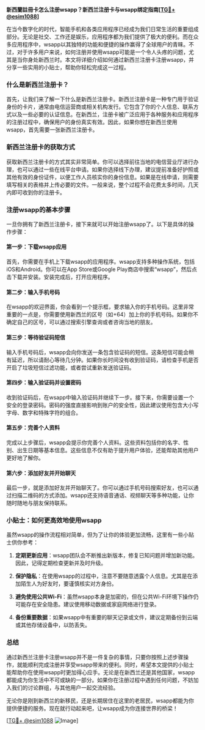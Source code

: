 **新西蘭註冊卡怎么注册wsapp？新西兰注册卡与wsapp绑定指南[[TG💪+ @esim1088](https://t.me/s/esim1088)]**

在当今数字化的时代，智能手机和各类应用程序已经成为我们日常生活的重要组成部分。无论是社交、工作还是娱乐，应用程序都为我们提供了极大的便利。而在众多应用程序中，wsapp以其独特的功能和便捷的操作赢得了全球用户的青睐。不过，对于许多用户来说，如何注册并使用wsapp可能是一个令人头疼的问题，尤其是当你身处新西兰时。本文将详细介绍如何通过新西兰注册卡注册wsapp，并分享一些实用的小贴士，帮助你轻松完成这一过程。

### 什么是新西兰注册卡？

首先，让我们来了解一下什么是新西兰注册卡。新西兰注册卡是一种专门用于验证身份的卡片，通常由电信运营商或相关机构发行。它包含了你的个人信息、联系方式以及一些必要的认证信息。在新西兰，注册卡被广泛应用于各种服务和应用程序的注册过程中，确保用户的身份真实有效。因此，如果你想在新西兰使用wsapp，首先需要一张新西兰注册卡。

### 新西兰注册卡的获取方式

获取新西兰注册卡的方式其实非常简单。你可以选择前往当地的电信营业厅进行办理，也可以通过一些在线平台申请。如果你选择线下办理，建议提前准备好护照或其他有效的身份证件，以便工作人员核实你的身份信息。如果是在线申请，则需要填写相关的表格并上传必要的文件。一般来说，整个过程不会花费太多时间，几天内即可收到你的注册卡。

### 注册wsapp的基本步骤

一旦你拥有了新西兰注册卡，接下来就可以开始注册wsapp了。以下是具体的操作步骤：

#### 第一步：下载wsapp应用

首先，你需要在手机上下载wsapp的应用程序。wsapp支持多种操作系统，包括iOS和Android。你可以在App Store或Google Play商店中搜索“wsapp”，然后点击下载并安装。安装完成后，打开应用程序。

#### 第二步：输入手机号码

在wsapp的欢迎界面，你会看到一个提示框，要求输入你的手机号码。这里非常重要的一点是，你需要使用新西兰的区号（如+64）加上你的手机号码。如果你不确定自己的区号，可以通过搜索引擎查询或者咨询当地的朋友。

#### 第三步：等待验证码短信

输入手机号码后，wsapp会向你发送一条包含验证码的短信。这条短信可能会稍有延迟，所以请耐心等待几分钟。如果你长时间没有收到验证码，请检查手机是否开启了垃圾短信过滤功能，或者尝试重新发送验证码。

#### 第四步：输入验证码并设置密码

收到验证码后，在wsapp中输入验证码并继续下一步。接下来，你需要设置一个安全的登录密码。密码的强度直接影响到账户的安全性，因此建议使用包含大小写字母、数字和特殊字符的组合。

#### 第五步：完善个人资料

完成以上步骤后，wsapp会提示你完善个人资料。这些资料包括你的名字、性别、出生日期等基本信息。这些信息不仅有助于提升用户体验，还能帮助其他用户更好地了解你。

#### 第六步：添加好友并开始聊天

最后一步，就是添加好友并开始聊天了。你可以通过手机号码搜索好友，也可以通过扫描二维码的方式添加。wsapp还支持语音通话、视频聊天等多种功能，让你随时随地与朋友保持联系。

### 小贴士：如何更高效地使用wsapp

虽然wsapp的操作流程相对简单，但为了让你的体验更加流畅，这里有一些小贴士供你参考：

1. **定期更新应用**：wsapp团队会不断推出新版本，修复已知问题并增加新功能。因此，记得定期检查更新并及时升级。

2. **保护隐私**：在使用wsapp的过程中，注意不要随意透露个人信息。尤其是在添加陌生人为好友时，要谨慎核实对方身份。

3. **避免使用公共Wi-Fi**：虽然wsapp本身是加密的，但在公共Wi-Fi环境下操作仍可能存在安全隐患。建议使用移动数据或家庭网络进行登录。

4. **备份重要数据**：如果wsapp中有重要的聊天记录或文件，建议定期备份到云端或其他存储设备中，以防丢失。

### 总结

通过新西兰注册卡注册wsapp并不是一件复杂的事情，只要你按照上述步骤操作，就能顺利完成注册并享受wsapp带来的便利。同时，希望本文提供的小贴士能帮助你在使用wsapp时更加得心应手。无论是在新西兰还是其他国家，wsapp都能成为你生活中不可或缺的一部分。如果你在注册过程中遇到任何问题，不妨加入我们的讨论群组，与其他用户一起交流经验。

无论你是刚到新西兰的新移民，还是长期居住在这里的老居民，wsapp都能为你提供便捷的服务。现在就行动起来吧，让wsapp成为你连接世界的桥梁！

[[TG💪+ @esim1088](https://t.me/s/esim1088) ![Image](https://i.postimg.cc/4NQfJmqS/Snipaste-2025-05-13-00-14-12.png)]